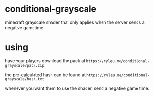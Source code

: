 # conditional-grayscale
minecraft grayscale shader that only applies when the server sends a negative gametime

# using
have your players download the pack at `https://ryleu.me/conditional-grayscale/pack.zip`

the pre-calculated hash can be found at `https://ryleu.me/conditional-grayscale/hash.txt`

whenever you want them to use the shader, send a negative game time.
